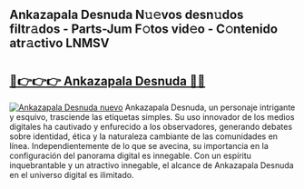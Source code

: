 ## Ankazapala Desnuda N𝚞𝚎vos desn𝚞dos filtr𝚊dos - Parts-Jum F𝚘tos vid𝚎o - C𝚘ntenido atr𝚊ctivo LNMSV

# <h2><a href="http://mb2k5fb.tromn.icu/?c=Ankazapala+Desnuda">🔗👉👉👉 Ankazapala Desnuda 🔗🔗</a></h2>

[![Ankazapala Desnuda nuevo](https://i.imgur.com/pEAQMta.gif)](http://mb2k5fb.tromn.icu/?c=Ankazapala+Desnuda)
Ankazapala Desnuda, un personaje intrigante y esquivo, trasciende las etiquetas simples. Su uso innovador de los medios digitales ha cautivado y enfurecido a los observadores, generando debates sobre identidad, ética y la naturaleza cambiante de las comunidades en línea. Independientemente de lo que se avecina, su importancia en la configuración del panorama digital es innegable. Con un espíritu inquebrantable y un atractivo innegable, el alcance de Ankazapala Desnuda en el universo digital es ilimitado.
